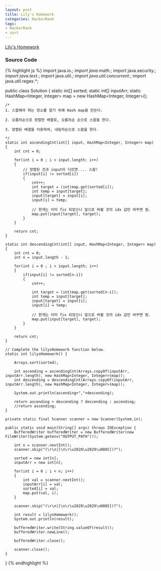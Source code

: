 ```yaml
---
layout: post
title: Lily's Homework
categories: HackerRank
tags:
- HackerRank
- sort
---
```


[Lily's Homework](https://www.hackerrank.com/challenges/lilys-homework/problem)

### Source Code

{% highlight js %}
import java.io.*;
import java.math.*;
import java.security.*;
import java.text.*;
import java.util.*;
import java.util.concurrent.*;
import java.util.regex.*;

public class Solution {
    static int[] sorted;
    static int[] inputArr;
    static HashMap<Integer, Integer> map = new HashMap<Integer, Integer>();    
	
    /*
	1. 스왑해야 하는 장소를 알기 위해 Hash map을 만든다.
	
	2. 오름차순으로 정렬한 배열로, 오름차순 순으로 스왑을 한다.
	
	3. 정렬된 배열을 이용하여, 내림차순으로 스왑을 한다.
	
	*/
    static int ascendingCnt(int[] input, HashMap<Integer, Integer> map)
    {
        int cnt = 0;
        
        for(int i = 0 ; i < input.length; i++)
        {
            // 정렬된 것과 input이 다르면.... 스왑!
            if(input[i] != sorted[i])
            {
                cnt++;
                int target = (int)map.get(sorted[i]);
                int temp = input[target];                
                input[target] = input[i];
                input[i] = temp;
                
                // 한개는 이미 fix 되었으니 앞으로 바뀔 것의 idx 값만 바꾸면 됨.
                map.put(input[target], target);                
            }
        }
        
        return cnt;
    }
    
    static int descendingCnt(int[] input, HashMap<Integer, Integer> map)
    {
        int cnt = 0;
        int n = input.length - 1;
        
        for(int i = 0 ; i < input.length; i++)
        {
            if(input[i] != sorted[n-i])
            {
                cnt++;
                
                int target = (int)map.get(sorted[n-i]);
                int temp = input[target];                
                input[target] = input[i];
                input[i] = temp;
                
                // 한개는 이미 fix 되었으니 앞으로 바뀔 것의 idx 값만 바꾸면 됨.
                map.put(input[target], target);             
            }
        }
        
        return cnt;
    }
    
    // Complete the lilysHomework function below.
    static int lilysHomework() {
                
        Arrays.sort(sorted);
                
        int ascending = ascendingCnt(Arrays.copyOf(inputArr, inputArr.length), new HashMap<Integer, Integer>(map));
        int descending = descendingCnt(Arrays.copyOf(inputArr, inputArr.length), new HashMap<Integer, Integer>(map));        
        
        System.out.println(ascending+","+descending);
        
        return ascending > descending ? descending : ascending;
        //return ascending;
    }

    private static final Scanner scanner = new Scanner(System.in);

    public static void main(String[] args) throws IOException {
        BufferedWriter bufferedWriter = new BufferedWriter(new FileWriter(System.getenv("OUTPUT_PATH")));

        int n = scanner.nextInt();
        scanner.skip("(\r\n|[\n\r\u2028\u2029\u0085])?");

        sorted = new int[n];
        inputArr = new int[n];
        
        for(int i = 0 ; i < n; i++)
        {
            int val = scanner.nextInt(); 
            inputArr[i] = val;
            sorted[i] = val;
            map.put(val, i);
        }

        scanner.skip("(\r\n|[\n\r\u2028\u2029\u0085])?");

        int result = lilysHomework();
        System.out.println(result);

        bufferedWriter.write(String.valueOf(result));
        bufferedWriter.newLine();

        bufferedWriter.close();

        scanner.close();
    }
}
{% endhighlight %}

